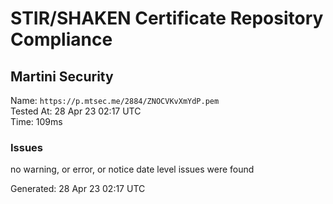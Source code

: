 # STIR/SHAKEN Certificate Repository Compliance

## Martini Security

Name: `https://p.mtsec.me/2884/ZNOCVKvXmYdP.pem`\
Tested At: 28 Apr 23 02:17 UTC\
Time: 109ms

### Issues

no warning, or error, or notice date level issues were found

Generated: 28 Apr 23 02:17 UTC